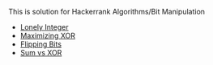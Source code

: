 This is solution for Hackerrank Algorithms/Bit Manipulation

* [Lonely Integer](https://www.hackerrank.com/challenges/lonely-integer/problem)
* [Maximizing XOR](https://www.hackerrank.com/challenges/maximizing-xor/problem)
* [Flipping Bits](https://www.hackerrank.com/challenges/flipping-bits/problem)
* [Sum vs XOR](https://www.hackerrank.com/challenges/sum-vs-xor/problem)
